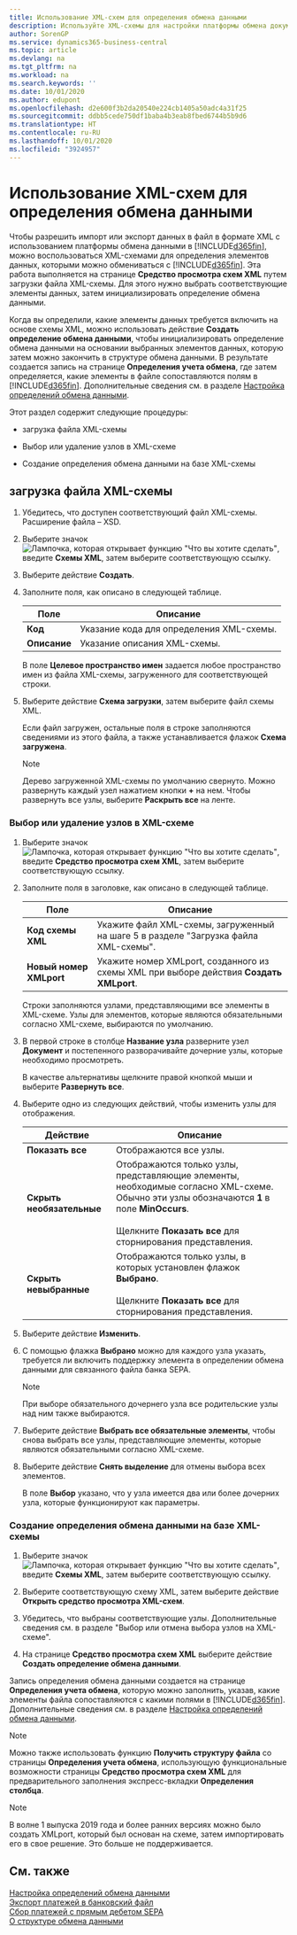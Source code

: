 ```yaml
---
title: Использование XML-схем для определения обмена данными
description: Используйте XML-схемы для настройки платформы обмена документами.
author: SorenGP
ms.service: dynamics365-business-central
ms.topic: article
ms.devlang: na
ms.tgt_pltfrm: na
ms.workload: na
ms.search.keywords: ''
ms.date: 10/01/2020
ms.author: edupont
ms.openlocfilehash: d2e600f3b2da20540e224cb1405a50adc4a31f25
ms.sourcegitcommit: ddbb5cede750df1baba4b3eab8fbed6744b5b9d6
ms.translationtype: HT
ms.contentlocale: ru-RU
ms.lasthandoff: 10/01/2020
ms.locfileid: "3924957"
---
```

# <a name="use-xml-schemas-to-prepare-data-exchange-definitions"></a>Использование XML-схем для определения обмена данными

Чтобы разрешить импорт или экспорт данных в файл в формате XML с использованием платформы обмена данными в [!INCLUDE[d365fin](includes/d365fin_md.md)], можно воспользоваться XML-схемами для определения элементов данных, которыми можно обмениваться с [!INCLUDE[d365fin](includes/d365fin_md.md)]. Эта работа выполняется на странице **Средство просмотра схем XML** путем загрузки файла XML-схемы. Для этого нужно выбрать соответствующие элементы данных, затем инициализировать определение обмена данными.  

 Когда вы определили, какие элементы данных требуется включить на основе схемы XML, можно использовать действие **Создать определение обмена данными**, чтобы инициализировать определение обмена данными на основании выбранных элементов данных, которую затем можно закончить в структуре обмена данными. В результате создается запись на странице **Определения учета обмена**, где затем определяется, какие элементы в файле сопоставляются полям в [!INCLUDE[d365fin](includes/d365fin_md.md)]. Дополнительные сведения см. в разделе [Настройка определений обмена данными](across-how-to-set-up-data-exchange-definitions.md).  

 Этот раздел содержит следующие процедуры:  

- загрузка файла XML-схемы  

- Выбор или удаление узлов в XML-схеме  

- Создание определения обмена данными на базе XML-схемы  

## <a name="to-load-an-xml-schema-file"></a>загрузка файла XML-схемы

1. Убедитесь, что доступен соответствующий файл XML-схемы. Расширение файла – XSD.  

2. Выберите значок ![Лампочка, которая открывает функцию "Что вы хотите сделать"](media/ui-search/search_small.png "Что вы хотите сделать"), введите **Схемы XML**, затем выберите соответствующую ссылку.  

3. Выберите действие **Создать**.  

4. Заполните поля, как описано в следующей таблице.  

    |Поле|Описание|  
    |---------------------------------|---------------------------------------|  
    |**Код**|Указание кода для определения XML-схемы.|  
    |**Описание**|Указание описания XML-схемы.|  

     В поле **Целевое пространство имен** задается любое пространство имен из файла XML-схемы, загруженного для соответствующей строки.  

5. Выберите действие **Схема загрузки**, затем выберите файл схемы XML.  

     Если файл загружен, остальные поля в строке заполняются сведениями из этого файла, а также устанавливается флажок **Схема загружена**.  

    > [!NOTE]  
    >  Дерево загруженной XML-схемы по умолчанию свернуто. Можно развернуть каждый узел нажатием кнопки **+** на нем. Чтобы развернуть все узлы, выберите **Раскрыть все** на ленте.  

### <a name="to-select-or-clear-nodes-in-an-xml-schema"></a>Выбор или удаление узлов в XML-схеме  

1. Выберите значок ![Лампочка, которая открывает функцию "Что вы хотите сделать"](media/ui-search/search_small.png "Что вы хотите сделать"), введите **Средство просмотра схем XML**, затем выберите соответствующую ссылку.  

2. Заполните поля в заголовке, как описано в следующей таблице.  

    |Поле|Описание|  
    |---------------------------------|---------------------------------------|  
    |**Код схемы XML**|Укажите файл XML-схемы, загруженный на шаге 5 в разделе "Загрузка файла XML-схемы".|  
    |**Новый номер XMLport**|Укажите номер XMLport, созданного из схемы XML при выборе действия **Создать XMLport**.|  

     Строки заполняются узлами, представляющими все элементы в XML-схеме. Узлы для элементов, которые являются обязательными согласно XML-схеме, выбираются по умолчанию.  

3. В первой строке в столбце **Название узла** разверните узел **Документ** и постепенного разворачивайте дочерние узлы, которые необходимо просмотреть.  

     В качестве альтернативы щелкните правой кнопкой мыши и выберите **Развернуть все**.  

4. Выберите одно из следующих действий, чтобы изменить узлы для отображения.  

    |**Действие**|Описание|  
    |----------------|---------------------------------------|  
    |**Показать все**|Отображаются все узлы.|  
    |**Скрыть необязательные**|Отображаются только узлы, представляющие элементы, необходимые согласно XML-схеме. Обычно эти узлы обозначаются **1** в поле **MinOccurs**.<br /><br /> Щелкните **Показать все** для сторнирования представления.|  
    |**Скрыть невыбранные**|Отображаются только узлы, в которых установлен флажок **Выбрано**.<br /><br /> Щелкните **Показать все** для сторнирования представления.|  

5. Выберите действие **Изменить**.  

6. С помощью флажка **Выбрано** можно для каждого узла указать, требуется ли включить поддержку элемента в определении обмена данными для связанного файла банка SEPA.  

    > [!NOTE]  
    >  При выборе обязательного дочернего узла все родительские узлы над ним также выбираются.  

7. Выберите действие **Выбрать все обязательные элементы**, чтобы снова выбрать все узлы, представляющие элементы, которые являются обязательными согласно XML-схеме.  

8. Выберите действие **Снять выделение** для отмены выбора всех элементов.  

     В поле **Выбор** указано, что у узла имеется два или более дочерних узла, которые функционируют как параметры.  

### <a name="to-generate-a-data-exchange-definition-that-is-based-on-an-xml-schema"></a>Создание определения обмена данными на базе XML-схемы  

1. Выберите значок ![Лампочка, которая открывает функцию "Что вы хотите сделать"](media/ui-search/search_small.png "Что вы хотите сделать"), введите **Схемы XML**, затем выберите соответствующую ссылку.  

2. Выберите соответствующую схему XML, затем выберите действие **Открыть средство просмотра XML-схем**.  

3. Убедитесь, что выбраны соответствующие узлы. Дополнительные сведения см. в разделе "Выбор или отмена выбора узлов на XML-схеме".  

4. На странице **Средство просмотра схем XML** выберите действие **Создать определение обмена данными**.  

 Запись определения обмена данными создается на странице **Определения учета обмена**, которую можно заполнить, указав, какие элементы файла сопоставляются с какими полями в [!INCLUDE[d365fin](includes/d365fin_md.md)]. Дополнительные сведения см. в разделе [Настройка определений обмена данными](across-how-to-set-up-data-exchange-definitions.md).  

> [!NOTE]  
> Можно также использовать функцию **Получить структуру файла** со страницы **Определения учета обмена**, использующую функциональные возможности страницы **Средство просмотра схем XML** для предварительного заполнения экспресс-вкладки **Определения столбца**.  

> [!NOTE]
> В волне 1 выпуска 2019 года и более ранних версиях можно было создать XMLport, который был основан на схеме, затем импортировать его в свое решение. Это больше не поддерживается.

## <a name="see-also"></a>См. также

[Настройка определений обмена данными](across-how-to-set-up-data-exchange-definitions.md)  
[Экспорт платежей в банковский файл](finance-make-payments-with-bank-data-conversion-service-or-sepa-credit-transfer.md#exporting-payments-to-a-bank-file)  
[Сбор платежей с прямым дебетом SEPA](finance-collect-payments-with-sepa-direct-debit.md)  
[О структуре обмена данными](across-about-the-data-exchange-framework.md)  

